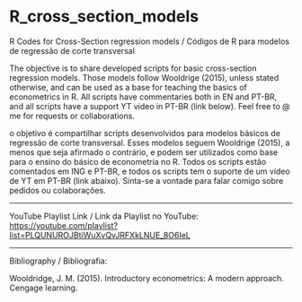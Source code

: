 # R_cross_section_models
R Codes for Cross-Section regression models / Códigos de R para modelos de regressão de corte transversal

The objective is to share developed scripts for basic cross-section regression models. Those models follow Wooldrige (2015),
unless stated otherwise, and can be used as a base for teaching the basics of econometrics in R. All scripts have commentaries both in EN and PT-BR,
and all scripts have a support YT video in PT-BR (link below). Feel free to @ me for requests or collaborations.

o objetivo é compartilhar scripts desenvolvidos para modelos básicos de regressão de corte transversal. Esses modelos seguem Wooldrige (2015),
a menos que seja afirmado o contrário, e podem ser utilizados como base para o ensino do básico de econometria no R. Todos os scripts estão comentados
em ING e PT-BR, e todos os scripts tem o suporte de um vídeo de YT em PT-BR (link abaixo). Sinta-se a vontade para falar comigo sobre pedidos ou colaborações.
____

YouTube Playlist Link / Link da Playlist no YouTube:
https://youtube.com/playlist?list=PLQUNUROJBtiWuXvQvJRFXkLNUE_8O6IeL
____

Bibliography / Bibliografia:

Wooldridge, J. M. (2015). Introductory econometrics: A modern approach. Cengage learning.
